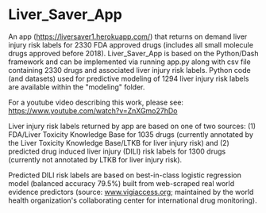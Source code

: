 # Liver_Saver_App 

An app (https://liversaver1.herokuapp.com/) that returns on demand liver injury risk labels for 2330 FDA approved drugs (includes all small molecule drugs approved before 2018). Liver_Saver_App  is based on the Python/Dash framework and can be implemented via running app.py along with csv file containing 2330 drugs and associated liver injury risk labels. Python code (and datasets) used for predictive modeling of 1294 liver injury risk labels are available within the "modeling" folder.  

For a youtube video describing this work, please see: https://www.youtube.com/watch?v=ZnXGmo27hDo

Liver injury risk labels returned by app are based on one of two sources: (1) FDA/Liver Toxicity Knowledge Base for 1035 drugs (currently annotated by the Liver Toxicity Knowledge Base/LTKB for liver injury risk) and (2) predicted drug induced liver injury (DILI) risk labels for 1300 drugs (currently not annotated by LTKB for liver injury risk). 

Predicted DILI risk labels are based on best-in-class logistic regression model (balanced accuracy 79.5%) built from web-scraped real world evidence predictors (source: www.vigiaccess.org; maintained by the world health organization's collaborating center for international drug monitoring).




